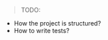 <!-- After merging the api v2 changes -->

> TODO:
- How the project is structured?
- How to write tests?